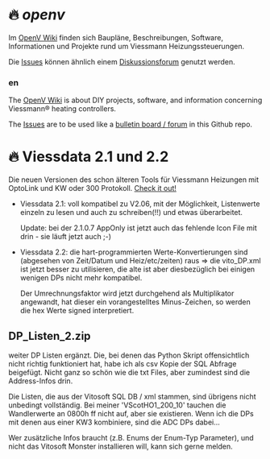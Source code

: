 # :fire: _openv_
Im [OpenV Wiki](https://github.com/openv/openv/wiki) finden sich Baupläne, Beschreibungen, Software, Informationen und Projekte rund um Viessmann Heizungssteuerungen.

Die [Issues](https://github.com/openv/openv/issues?q=is%3Aissue+is%3Aopen+sort%3Aupdated-desc) können ähnlich einem [Diskussionsforum](https://github.com/openv/openv/issues?q=is%3Aissue+is%3Aopen+sort%3Aupdated-desc) genutzt werden.

### en

The [OpenV Wiki](https://github.com/openv/openv/wiki) is about DIY projects, software, and information concerning Viessmann® heating controllers.

The [Issues](https://github.com/openv/openv/issues?q=is%3Aissue+is%3Aopen+sort%3Aupdated-desc) are to be used like a [bulletin board / forum](https://github.com/openv/openv/issues?q=is%3Aissue+is%3Aopen+sort%3Aupdated-desc) in this Github repo.


# :fire: Viessdata 2.1 und 2.2

Die neuen Versionen des schon älteren Tools für Viessmann Heizungen mit OptoLink und KW oder 300 Protokoll. [Check it out!]( https://github.com/philippoo66/ViessData21/wiki/ViessData-2.1)

- Viessdata 2.1: voll kompatibel zu V2.06, mit der Möglichkeit, Listenwerte einzeln zu lesen und auch zu schreiben(!!) und etwas überarbeitet.

  Update: bei der 2.1.0.7 AppOnly ist jetzt auch das fehlende Icon File mit drin - sie läuft jetzt auch ;-)

- Viessdata 2.2: die hart-programmierten Werte-Konvertierungen sind (abgesehen von Zeit/Datum und Heiz/etc/zeiten) raus => die vito_DP.xml ist jetzt besser zu utilisieren, die alte ist aber diesbezüglich bei einigen wenigen DPs nicht mehr kompatibel. 

  Der Umrechnungsfaktor wird jetzt durchgehend als Multiplikator angewandt, hat dieser ein vorangestelltes Minus-Zeichen, so werden die hex Werte signed interpretiert.
  
## DP_Listen_2.zip
weiter DP Listen ergänzt. Die, bei denen das Python Skript offensichtlich nicht richtig funktioniert hat, habe ich als csv Kopie der SQL Abfrage beigefügt. Nicht ganz so schön wie die txt Files, aber zumindest sind die Address-Infos drin. 

Die Listen, die aus der Vitosoft SQL DB / xml stammen, sind übrigens nicht unbedingt vollständig. Bei meiner 'VScotHO1_200_10' tauchen die Wandlerwerte an 0800h ff nicht auf, aber sie existieren. Wenn ich die DPs mit denen aus einer KW3 kombiniere, sind die ADC DPs dabei...

Wer zusätzliche Infos braucht (z.B. Enums der Enum-Typ Parameter), und nicht das Vitosoft Monster installieren will, kann sich gerne melden.
  
